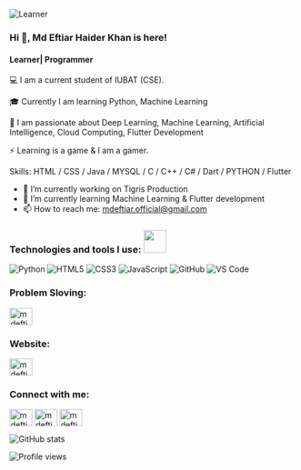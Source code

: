 ![Learner](https://kruschecompany.com/wp-content/uploads/2022/09/Hero-image-for-analysis-of-international-Flutter-developer-salary-ranges-with-data-covering-Germany-Switzerland-United-Kingdom-Eastern-Europe-India-and-USA.jpg)
### Hi 👋, Md Eftiar Haider Khan is here!
#### Learner| Programmer 

💻 I am a current student of IUBAT (CSE).

🎓 Currently I am learning Python, Machine Learning

🚀 I am passionate about Deep Learning, Machine Learning, Artificial 
      Intelligence, Cloud Computing, Flutter Development
      
⚡ Learning is a game & I am a gamer.

Skills: HTML / CSS / Java / MYSQL / C / C++ / C# / Dart / PYTHON / Flutter 

- 🔭 I’m currently working on Tigris Production 
- 🌱 I’m currently learning Machine Learning  & Flutter development
- 📫 How to reach me: mdeftiar.official@gmail.com 


### Technologies and tools I use: <img src="https://media.giphy.com/media/WUlplcMpOCEmTGBtBW/giphy.gif" width="40">
![Python](https://img.shields.io/badge/-Python-8fcfd1?style=plastic&logo=Python)
![HTML5](https://img.shields.io/badge/-HTML5-E34F26?style=plastic&logo=html5&logoColor=white)
![CSS3](https://img.shields.io/badge/-CSS3-1572B6?style=plastic&logo=css3)
![JavaScript](https://img.shields.io/badge/-JavaScript-black?style=plastic&logo=javascript)
![GitHub](https://img.shields.io/badge/-GitHub-181717?style=plastic&logo=github)
![VS Code](https://img.shields.io/badge/-VS%20Code-007ACC?style=plastic&logo=visual-studio-code)
### Problem Sloving:
<a href="https://www.hackerrank.com/mdeftiar111" target="blank"><img align="center" src="https://upload.wikimedia.org/wikipedia/commons/4/40/HackerRank_Icon-1000px.png" alt="mdeftiar111" height="30" width="40" /></a>

### Website:
<a href="#" target="blank"><img align="center" src="https://i.ibb.co/k452cRP/373-3730365-web-icons-vector-png-favicon.png" alt="mdeftiar" height="30" width="40" /></a>

<h3 align="left">Connect with me:</h3>
<p align="left">
<a href="https://www.linkedin.com/in/md-eftiar-haider-khan/" target="blank"><img align="center" src="https://raw.githubusercontent.com/rahuldkjain/github-profile-readme-generator/master/src/images/icons/Social/linked-in-alt.svg" alt=mdeftiarhaiderkhan" height="30" width="40" /></a>
<a href="https://www.kaggle.com/mdeftiarhaiderkhan" target="blank"><img align="center" src="https://raw.githubusercontent.com/rahuldkjain/github-profile-readme-generator/master/src/images/icons/Social/kaggle.svg" alt="mdeftiarhaiderkhan" height="30" width="40" /></a>
<a href="https://www.facebook.com/mdeftiarhkhan/" target="blank"><img align="center" src="https://raw.githubusercontent.com/rahuldkjain/github-profile-readme-generator/master/src/images/icons/Social/facebook.svg" alt="mdeftiarhkhan" height="30" width="40" /></a>
</p>

![GitHub stats](https://github-readme-stats.vercel.app/api?username=EftiarHKhan&theme=midnight-purple&show_icons=true)  



![Profile views](https://gpvc.arturio.dev/EftiarHKhan)  
